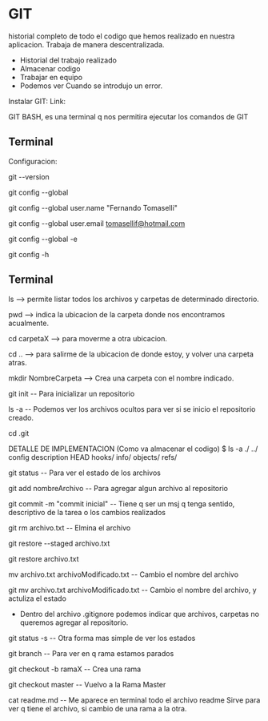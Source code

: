 # GIT
historial completo de todo el codigo que hemos realizado en nuestra aplicacion.
Trabaja de manera descentralizada.

- Historial del trabajo realizado
- Almacenar codigo
- Trabajar en equipo
- Podemos ver Cuando se introdujo un error.

Instalar GIT:
Link: 

GIT BASH, es una terminal q nos permitira ejecutar los comandos de GIT
## Terminal
Configuracion:

git --version

git config --global

git config --global user.name "Fernando Tomaselli"

git config --global user.email tomasellif@hotmail.com

git config --global -e

git config -h


## Terminal
ls --> permite listar todos los archivos y carpetas de determinado directorio.

pwd --> indica la ubicacion de la carpeta donde nos encontramos acualmente.

cd carpetaX --> para moverme a otra ubicacion.

cd .. --> para salirme de la ubicacion de donde estoy, y volver una carpeta atras.

mkdir NombreCarpeta --> Crea una carpeta con el nombre indicado.

git init -- Para inicializar un repositorio

ls -a -- Podemos ver los archivos ocultos para ver si se inicio el repositorio creado.

cd .git

DETALLE DE IMPLEMENTACION (Como va almacenar el codigo)
$ ls -a
./  ../  config  description  HEAD  hooks/  info/  objects/  refs/

git status -- Para ver el estado de los archivos

git add nombreArchivo -- Para agregar algun archivo al repositorio

git commit -m "commit inicial" -- Tiene q ser un msj q tenga sentido, descriptivo de la tarea o los cambios realizados

git rm archivo.txt -- Elmina el archivo

git restore --staged archivo.txt

git restore archivo.txt

mv archivo.txt archivoModificado.txt -- Cambio el nombre del archivo

git mv archivo.txt archivoModificado.txt -- Cambio el nombre del archivo, y actuliza el estado

- Dentro del archivo .gitignore podemos indicar que archivos, carpetas no queremos agregar al repositorio.

git status -s -- Otra forma mas simple de ver los estados

git branch -- Para ver en q rama estamos parados

git checkout -b ramaX -- Crea una rama

git checkout master -- Vuelvo a la Rama Master

cat readme.md -- Me aparece en terminal todo el archivo readme
    Sirve para ver q tiene el archivo, si cambio de una rama a la otra.


